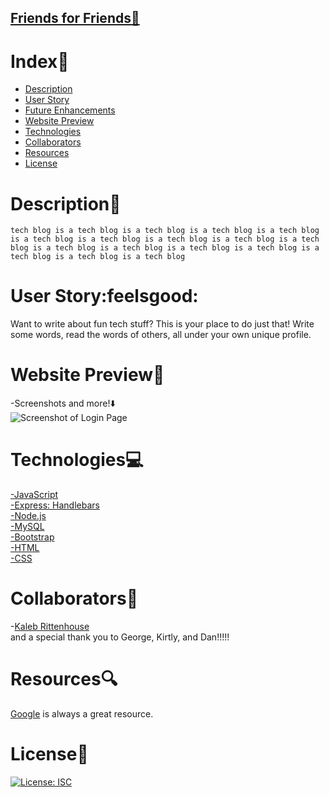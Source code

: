 ## [Friends for Friends:rocket:](heroku-link-here)


# Index:card_index:

  - [Description](#description)
  - [User Story](#user-story)
  - [Future Enhancements](#future-enhancements)
  - [Website Preview](#website-preview)
  - [Technologies](#technologies)
  - [Collaborators](#collaborators)
  - [Resources](#resources)
  - [License](#license)


# Description:book:

```
tech blog is a tech blog is a tech blog is a tech blog is a tech blog is a tech blog is a tech blog is a tech blog is a tech blog is a tech blog is a tech blog is a tech blog is a tech blog is a tech blog is a tech blog is a tech blog is a tech blog
```

# User Story:feelsgood:

Want to write about fun tech stuff?  This is your place to do just that!  Write some words, read the words of others, all under your own unique profile.  

# Website Preview:movie_camera:
-Screenshots and more!:arrow_down:<br>
![Screenshot of Login Page](/assets/screenshots/tech_blog_screenshot.png)<br>


# Technologies:computer:
[-JavaScript](https://developer.mozilla.org/en-US/docs/Web/JavaScript)<br>
[-Express: Handlebars](https://handlebarsjs.com/)<br>
[-Node.js](https://nodejs.org/en/)<br>
[-MySQL](https://www.mysql.com/)<br>
[-Bootstrap](https://getbootstrap.com/)<br>
[-HTML](https://developer.mozilla.org/en-US/docs/Web/HTML)<br>
[-CSS](https://developer.mozilla.org/en-US/docs/Web/CSS)<br>

# Collaborators:muscle:
-[Kaleb Rittenhouse](https://github.com/kalebritt)<br>
and a special thank you to George, Kirtly, and Dan!!!!!

# Resources:mag:
[Google](https://www.google.com/) is always a great resource.

# License:key:
[![License: ISC](https://img.shields.io/badge/License-ISC-blue.svg)](https://opensource.org/licenses/ISC)